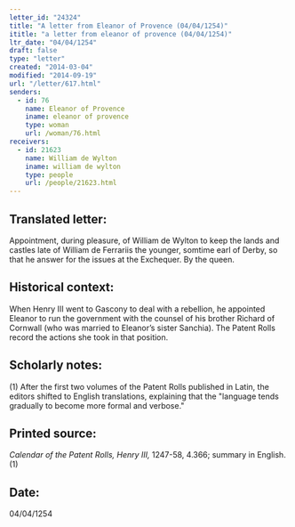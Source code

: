 ```yaml
---
letter_id: "24324"
title: "A letter from Eleanor of Provence (04/04/1254)"
ititle: "a letter from eleanor of provence (04/04/1254)"
ltr_date: "04/04/1254"
draft: false
type: "letter"
created: "2014-03-04"
modified: "2014-09-19"
url: "/letter/617.html"
senders:
  - id: 76
    name: Eleanor of Provence
    iname: eleanor of provence
    type: woman
    url: /woman/76.html
receivers:
  - id: 21623
    name: William de Wylton
    iname: william de wylton
    type: people
    url: /people/21623.html
---
```

<h2> Translated letter:</h2>Appointment, during pleasure, of William de Wylton to keep the lands and castles late of William de Ferrariis the younger, somtime earl of Derby, so that he answer for the issues at the Exchequer.
By the queen.
<h2 class="mt-4"> Historical context:</h2>When Henry III went to Gascony to deal with a rebellion, he appointed Eleanor to run the government with the counsel of his brother Richard of Cornwall (who was married to Eleanor’s sister Sanchia). The Patent Rolls record the actions she took in that position.
<h2 class="mt-4"> Scholarly notes:</h2>(1) After the first two volumes of the Patent Rolls published in Latin, the editors shifted to English translations, explaining that the "language tends gradually to become more formal and verbose."
<h2 class="mt-4"> Printed source:</h2><p><em>Calendar of the Patent Rolls, Henry III,</em> 1247-58, 4.366; summary in English.(1)</p><h2 class="mt-4"> Date:</h2>04/04/1254